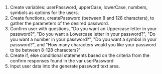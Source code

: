 1. Create variables: userPassword, upperCase, lowerCase, numbers, symbols as options for the users.
2. Create functions, createPassword (between 8 and 128 characters), to gather the parameters of the desired password.
3. Confirm user with questions, "Do you want an Uppercase letter in your password?", "Do you want a Lowercase letter in your password?", "Do you want a number in your password?", "Do you want a symbol in your password?", and "How many characters would you like your password to be between 8-128 characters?" 
4. Create if, else conditional statements based on the criteria from the confirm responses found in the var userPassword
5. Input user data into the generate password text area.